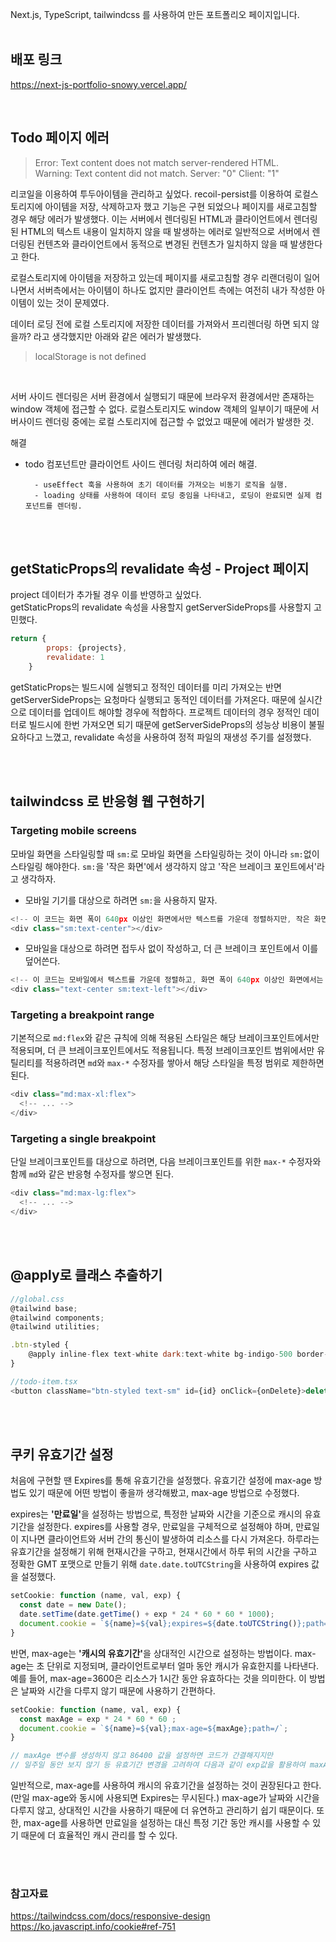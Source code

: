 
Next.js, TypeScript, tailwindcss 를 사용하여 만든 포트폴리오 페이지입니다.
<br/>
<br/>

## 배포 링크 
https://next-js-portfolio-snowy.vercel.app/

<br/>

## Todo 페이지 에러
> Error: Text content does not match server-rendered HTML. <br/>
Warning: Text content did not match. Server: "0" Client: "1"

리코일을 이용하여 투두아이템을 관리하고 싶었다. recoil-persist를 이용하여 로컬스토리지에 아이템을 저장, 삭제하고자 했고 기능은 구현 되었으나 페이지를 새로고침할 경우 해당 에러가 발생했다. 이는 서버에서 렌더링된 HTML과 클라이언트에서 렌더링된 HTML의 텍스트 내용이 일치하지 않을 때 발생하는 에러로 일반적으로 서버에서 렌더링된 컨텐츠와 클라이언트에서 동적으로 변경된 컨텐츠가 일치하지 않을 때 발생한다고 한다. <br/>

로컬스토리지에 아이템을 저장하고 있는데 페이지를 새로고침할 경우 리랜더링이 일어나면서 서버측에서는 아이템이 하나도 없지만 클라이언트 측에는 여전히 내가 작성한 아이템이 있는 것이 문제였다.
<br/>

데이터 로딩 전에 로컬 스토리지에 저장한 데이터를 가져와서 프리렌더링 하면 되지 않을까? 라고 생각했지만 아래와 같은 에러가 발생했다.
> localStorage is not defined 

<br/>

서버 사이드 렌더링은 서버 환경에서 실행되기 때문에 브라우저 환경에서만 존재하는 window 객체에 접근할 수 없다.
로컬스토리지도 window 객체의 일부이기 때문에 서버사이드 렌더링 중에는 로컬 스토리지에 접근할 수 없었고 때문에 에러가 발생한 것. 

해결 
- todo 컴포넌트만 클라이언트 사이드 렌더링 처리하여 에러 해결.<br/>

        - useEffect 훅을 사용하여 초기 데이터를 가져오는 비동기 로직을 실행.
        - loading 상태를 사용하여 데이터 로딩 중임을 나타내고, 로딩이 완료되면 실제 컴포넌트를 렌더링.

<br/>
<br/>

## getStaticProps의 revalidate 속성 - Project 페이지
project 데이터가 추가될 경우 이를 반영하고 싶었다. <br/>
getStaticProps의 revalidate 속성을 사용할지 getServerSideProps를 사용할지 고민했다.

```js
return {
        props: {projects},
        revalidate: 1 
    }
```

getStaticProps는 빌드시에 실행되고 정적인 데이터를 미리 가져오는 반면 
getServerSideProps는 요청마다 실행되고 동적인 데이터를 가져온다.
때문에 실시간으로 데이터를 업데이트 해야할 경우에 적합하다.
프로젝트 데이터의 경우 정적인 데이터로 빌드시에 한번 가져오면 되기 때문에 getServerSideProps의 성능상 비용이 불필요하다고 느꼈고, revalidate 속성을 사용하여 정적 파일의 재생성 주기를 설정했다.

<br/>
<br/>


## tailwindcss 로 반응형 웹 구현하기
### Targeting mobile screens
모바일 화면을 스타일링할 때 `sm:`로 모바일 화면을 스타일링하는 것이 아니라 `sm:`없이 스타일링 해야한다. 
`sm:`을 '작은 화면'에서 생각하지 않고 '작은 브레이크 포인트에서'라고 생각하자.

- 모바일 기기를 대상으로 하려면 `sm:`을 사용하지 말자.
```js
<!-- 이 코드는 화면 폭이 640px 이상인 화면에서만 텍스트를 가운데 정렬하지만, 작은 화면에서는 가운데 정렬되지 않습니다. -->
<div class="sm:text-center"></div>
```
- 모바일을 대상으로 하려면 접두사 없이 작성하고, 더 큰 브레이크 포인트에서 이를 덮어쓴다. 
```js
<!-- 이 코드는 모바일에서 텍스트를 가운데 정렬하고, 화면 폭이 640px 이상인 화면에서는 왼쪽 정렬합니다. -->
<div class="text-center sm:text-left"></div>
```

### Targeting a breakpoint range
기본적으로 `md:flex`와 같은 규칙에 의해 적용된 스타일은 해당 브레이크포인트에서만 적용되며, 더 큰 브레이크포인트에서도 적용됩니다.
특정 브레이크포인트 범위에서만 유틸리티를 적용하려면 `md`와 `max-*` 수정자를 쌓아서 해당 스타일을 특정 범위로 제한하면 된다.

```js
<div class="md:max-xl:flex">
  <!-- ... -->
</div>
```

### Targeting a single breakpoint
단일 브레이크포인트를 대상으로 하려면, 다음 브레이크포인트를 위한 `max-*` 수정자와 함께 `md`와 같은 반응형 수정자를 쌓으면 된다.

```js
<div class="md:max-lg:flex">
  <!-- ... -->
</div>
```

<br/>
<br/>

## @apply로 클래스 추출하기
```js
//global.css
@tailwind base;
@tailwind components;
@tailwind utilities;

.btn-styled {
    @apply inline-flex text-white dark:text-white bg-indigo-500 border-0 py-2 px-6 focus:outline-none hover:bg-indigo-600 rounded
}
```
```js
//todo-item.tsx
<button className="btn-styled text-sm" id={id} onClick={onDelete}>delete</button>
```

<br/>
<br/>

## 쿠키 유효기간 설정
처음에 구현할 땐 Expires를 통해 유효기간을 설정했다. 
유효기간 설정에 max-age 방법도 있기 때문에 어떤 방법이 좋을까 생각해봤고, max-age 방법으로 수정했다.

expires는 <strong>'만료일'</strong>을 설정하는 방법으로, 특정한 날짜와 시간을 기준으로 캐시의 유효기간을 설정한다.
expires를 사용할 경우, 만료일을 구체적으로 설정해야 하며, 만료일이 지나면 클라이언트와 서버 간의 통신이 발생하여 리소스를 다시 가져온다.
하루라는 유효기간을 설정해기 위해 현재시간을 구하고, 현재시간에서 하루 뒤의 시간을 구하고 정확한 GMT 포맷으로 만들기 위해 
`date.date.toUTCString`을 사용하여 expires 값을 설정했다.

```js
setCookie: function (name, val, exp) {
  const date = new Date();
  date.setTime(date.getTime() + exp * 24 * 60 * 60 * 1000);
  document.cookie = `${name}=${val};expires=${date.toUTCString()};path=/`;
}
```

반면, max-age는 <strong>'캐시의 유효기간'</strong>을 상대적인 시간으로 설정하는 방법이다. max-age는 초 단위로 지정되며, 클라이언트로부터 얼마 동안 캐시가 유효한지를 나타낸다. 
예를 들어, max-age=3600은 리소스가 1시간 동안 유효하다는 것을 의미한다. 이 방법은 날짜와 시간을 다루지 않기 때문에 사용하기 간편하다.

```js
setCookie: function (name, val, exp) {
  const maxAge = exp * 24 * 60 * 60 ;
  document.cookie = `${name}=${val};max-age=${maxAge};path=/`;
}

// maxAge 변수를 생성하지 않고 86400 값을 설정하면 코드가 간결해지지만
// 일주일 동안 보지 않기 등 유효기간 변경을 고려하여 다음과 같이 exp값을 활용하여 maxAge 변수를 생성했다.
```

일반적으로, max-age를 사용하여 캐시의 유효기간을 설정하는 것이 권장된다고 한다.
(만일 max-age와 동시에 사용되면 Expires는 무시된다.)
max-age가 날짜와 시간을 다루지 않고, 상대적인 시간을 사용하기 때문에 더 유연하고 관리하기 쉽기 때문이다. 
또한, max-age를 사용하면 만료일을 설정하는 대신 특정 기간 동안 캐시를 사용할 수 있기 때문에 더 효율적인 캐시 관리를 할 수 있다.

<br/>
<br/>

### 참고자료 
https://tailwindcss.com/docs/responsive-design <br/>
https://ko.javascript.info/cookie#ref-751